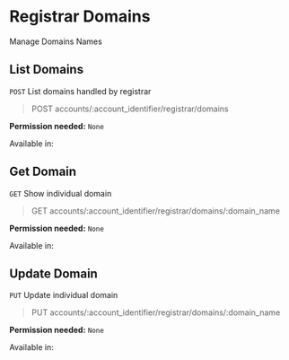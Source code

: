 # Registrar Domains

Manage Domains Names

## List Domains

`POST` List domains handled by registrar

> POST accounts/:account_identifier/registrar/domains

**Permission needed:** `None`

Available in:




## Get Domain

`GET` Show individual domain

> GET accounts/:account_identifier/registrar/domains/:domain_name

**Permission needed:** `None`

Available in:




## Update Domain

`PUT` Update individual domain

> PUT accounts/:account_identifier/registrar/domains/:domain_name

**Permission needed:** `None`

Available in:



